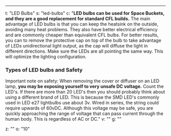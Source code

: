 ---
t: "LED Bulbs"
s: "led-bulbs"
c: "<strong>LED bulbs can be used for Space Buckets, and they are a good replacement for standard CFL builds.</strong> The main advantage of LED bulbs is that you can keep the heatsink on the outside, avoiding many heat problems. They also have better electrical efficiency and are commonly cheaper than equivalent CFL bulbs. For better results, you can to remove the protective cap on top of the bulb to take advantage of LEDs unidirectional light output, as the cap will diffuse the light in different directions. Make sure the LEDs are all pointing the same way. This will optimize the lighting configuration.

<h3>Types of LED bulbs and Safety </h3>
Important note on safety: When removing the cover or diffuser on an LED lamp, <strong>you may be exposing yourself to very unsafe DC voltage.</strong> Count the LED's. If there are more than 20 LED's then you should probably think about using a different brand of LED. This is because the SMD LED's commonly used in LED e27 lightbulbs use about 3v. Wired in series, the string could require upwards of 60vDC. Although this voltage may be safe, you are quickly approaching the range of voltage that can pass current through the human body. This is regardless of AC or DC."
v: ""
g: ""

z: ""
o: "10"